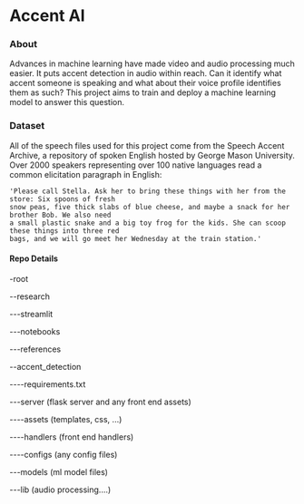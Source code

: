 # Accent AI 

### About
Advances in machine learning have made video and audio processing much easier. It puts accent detection in audio within reach. 
Can it identify what accent someone is speaking and what about their voice profile identifies them as such? 
This project aims to train and deploy a machine learning model to answer this question. 

### Dataset
All of the speech files used for this project come from the Speech Accent Archive, a repository of spoken English hosted by George Mason University. Over 2000 speakers representing over 100 native languages read a common elicitation paragraph in English:

```
'Please call Stella. Ask her to bring these things with her from the store: Six spoons of fresh
snow peas, five thick slabs of blue cheese, and maybe a snack for her brother Bob. We also need 
a small plastic snake and a big toy frog for the kids. She can scoop these things into three red 
bags, and we will go meet her Wednesday at the train station.'
```

#### Repo Details
-root

--research

---streamlit

---notebooks

---references

--accent_detection

----requirements.txt

---server
(flask server and any front end assets)

----assets
(templates, css, ...)

----handlers 
(front end handlers)

----configs 
(any config files) 

---models
(ml model files)

---lib
(audio processing....)

